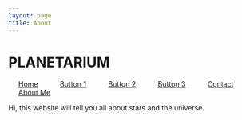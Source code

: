```yaml
---
layout: page
title: About
---
```


# PLANETARIUM
<a href="/home/" class="btn btn-primary" style="margin:20px">Home</a> <a href="/button1/" class="btn btn-primary" style="margin:20px">Button 1</a> <a href="/button2/" class="btn btn-primary" style="margin:20px">Button 2</a> <a href="/button3/" class="btn btn-primary" style="margin:20px">Button 3</a> <a href="/contact/" class="btn btn-primary" style="margin:20px">Contact</a> <a href="/about/" class="btn btn-primary" style="margin:20px">About Me</a>

Hi, this website will tell you all about stars and the universe.
